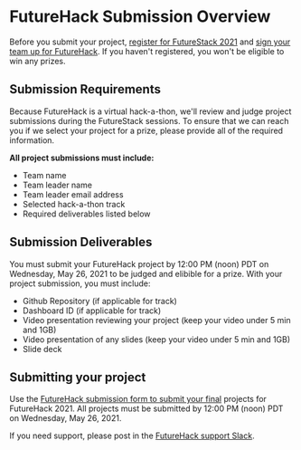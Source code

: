 # FutureHack Submission Overview

Before you submit your project, [register for FutureStack 2021](https://newrelic.com/futurestack) and [sign your team up for FutureHack](https://docs.google.com/forms/d/e/1FAIpQLSd-VG61vO3WbCza51Qsv7nsofBGvAtXVLR9XsPZOwhjKCWTOw/viewform). If you haven't registered, you won't be eligible to win any prizes.

## Submission Requirements

Because FutureHack is a virtual hack-a-thon, we'll review and judge project submissions during the FutureStack sessions. To ensure that we can reach you if we select your project for a prize, please provide all of the required information.

**All project submissions must include:**

- Team name
- Team leader name
- Team leader email address
- Selected hack-a-thon track
- Required deliverables listed below

## Submission Deliverables

You must submit your FutureHack project by 12:00 PM (noon) PDT on Wednesday, May 26, 2021 to be judged and elibible for a prize. With your project submission, you must include:

- Github Repository (if applicable for track)
- Dashboard ID (if applicable for track)
- Video presentation reviewing your project (keep your video under 5 min and 1GB)
- Video presentation of any slides (keep your video under 5 min and 1GB)
- Slide deck


## Submitting your project

Use the [FutureHack submission form to submit your final](https://forms.gle/f88nj3yoAmrCciJU8) projects for FutureHack 2021. All projects must be submitted by 12:00 PM (noon) PDT on Wednesday, May 26, 2021.

If you need support, please post in the [FutureHack support Slack](https://join.slack.com/t/newrelicusers/shared_invite/zt-dh3gka4g-hxFc2GZ4PTXnarex27ZbUQ).


